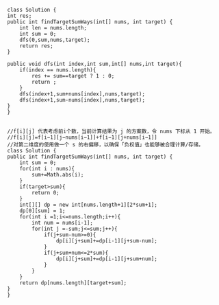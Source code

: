     class Solution {
    int res;
    public int findTargetSumWays(int[] nums, int target) {
        int len = nums.length;
        int sum = 0;
        dfs(0,sum,nums,target);
        return res;
    }

    public void dfs(int index,int sum,int[] nums,int target){
        if(index == nums.length){
            res += sum==target ? 1 : 0;
            return ;        
        }
        dfs(index+1,sum+nums[index],nums,target);
        dfs(index+1,sum-nums[index],nums,target);        
    }
    }
    
    
    //f[i][j] 代表考虑前i个数，当前计算结果为 j 的方案数，令 nums 下标从 1 开始。
    //f[i][j]=f[i−1][j−nums[i−1]]+f[i−1][j+nums[i−1]]
    //对第二维度的使用做一个 s 的右偏移，以确保「负权值」也能够被合理计算/存储。
    class Solution {
    public int findTargetSumWays(int[] nums, int target) {
        int sum = 0;
        for(int i : nums){
            sum+=Math.abs(i);
        }
        if(target>sum){
            return 0;
        }
        int[][] dp = new int[nums.length+1][2*sum+1];
        dp[0][sum] = 1;
        for(int i =1;i<=nums.length;i++){
            int num = nums[i-1];
            for(int j =-sum;j<=sum;j++){
                if(j+sum-num>=0){
                    dp[i][j+sum]+=dp[i-1][j+sum-num];
                }
                if(j+sum+num<=2*sum){
                    dp[i][j+sum]+=dp[i-1][j+sum+num];
                }
            }
        }
        return dp[nums.length][target+sum];
    }
    }
